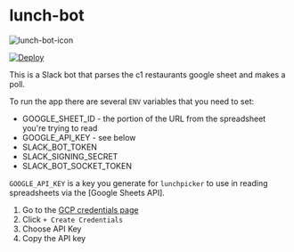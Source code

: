 # lunch-bot

![lunch-bot-icon](http://files-misc.s3.amazonaws.com/lunchbot.jpg)

[![Deploy](https://www.herokucdn.com/deploy/button.svg)](https://heroku.com/deploy)

This is a Slack bot that parses the c1 restaurants google sheet and makes a poll.

To run the app there are several `ENV` variables that you need to set:

- GOOGLE_SHEET_ID - the portion of the URL from the spreadsheet you're trying to read
- GOOGLE_API_KEY - see below
- SLACK_BOT_TOKEN
- SLACK_SIGNING_SECRET
- SLACK_BOT_SOCKET_TOKEN

`GOOGLE_API_KEY` is a key you generate for `lunchpicker` to use in reading spreadsheets via the [Google Sheets API].

1. Go to the [GCP credentials page](https://console.cloud.google.com/apis/credentials)
1. Click `+ Create Credentials`
1. Choose API Key
1. Copy the API key

